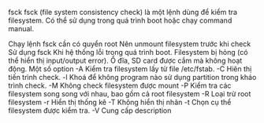 fsck
fsck (file system consistency check) là một lệnh dùng để kiểm tra filesystem. Có thể sử dụng trong quá trình boot hoặc chạy command manual.

Chạy lệnh fsck cần có quyển root
Nên unmount filesystem trước khi check
Sử dụng fsck
Khi hệ thống lỗi trong quá trình boot.
Filesystem bị hỏng (có thể hiển thị input/output error).
Ổ đĩa, SD card được cắm mà không hoạt động.
Một số option
-A Kiểm tra filesystem lấy từ file /etc/fstab.
-C Hiên thị tiến trình check.
-l Khoá để không program nào sử dụng partition trong kháo trình check.
-M Không check filesystem được mount
-P Kiểm tra các filesystem song song với nhau, bao gồm cả root filesystem
-R Loại trừ root filesystem
-r Hiển thị thống kê
-T Không hiển thị nhãn
-t Chọn cụ thể filesystem được kiểm tra.
-V Cung cấp description
